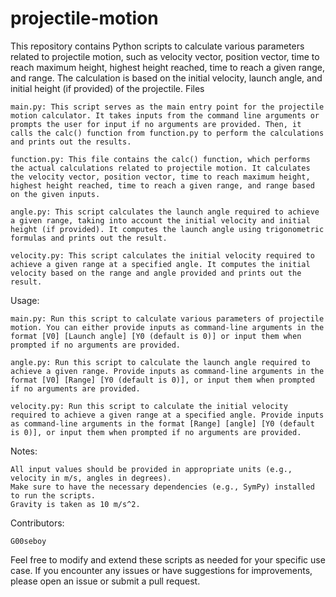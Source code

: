 # projectile-motion

This repository contains Python scripts to calculate various parameters related to projectile motion, such as velocity vector, position vector, time to reach maximum height, highest height reached, time to reach a given range, and range. The calculation is based on the initial velocity, launch angle, and initial height (if provided) of the projectile.
Files

    main.py: This script serves as the main entry point for the projectile motion calculator. It takes inputs from the command line arguments or prompts the user for input if no arguments are provided. Then, it calls the calc() function from function.py to perform the calculations and prints out the results.

    function.py: This file contains the calc() function, which performs the actual calculations related to projectile motion. It calculates the velocity vector, position vector, time to reach maximum height, highest height reached, time to reach a given range, and range based on the given inputs.

    angle.py: This script calculates the launch angle required to achieve a given range, taking into account the initial velocity and initial height (if provided). It computes the launch angle using trigonometric formulas and prints out the result.

    velocity.py: This script calculates the initial velocity required to achieve a given range at a specified angle. It computes the initial velocity based on the range and angle provided and prints out the result.

Usage:

    main.py: Run this script to calculate various parameters of projectile motion. You can either provide inputs as command-line arguments in the format [V0] [Launch angle] [Y0 (default is 0)] or input them when prompted if no arguments are provided.

    angle.py: Run this script to calculate the launch angle required to achieve a given range. Provide inputs as command-line arguments in the format [V0] [Range] [Y0 (default is 0)], or input them when prompted if no arguments are provided.

    velocity.py: Run this script to calculate the initial velocity required to achieve a given range at a specified angle. Provide inputs as command-line arguments in the format [Range] [angle] [Y0 (default is 0)], or input them when prompted if no arguments are provided.

Notes:

    All input values should be provided in appropriate units (e.g., velocity in m/s, angles in degrees).
    Make sure to have the necessary dependencies (e.g., SymPy) installed to run the scripts.
    Gravity is taken as 10 m/s^2.

Contributors:

    G00seboy

Feel free to modify and extend these scripts as needed for your specific use case. If you encounter any issues or have suggestions for improvements, please open an issue or submit a pull request.

